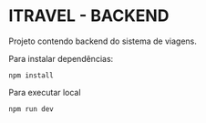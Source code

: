 # ITRAVEL - BACKEND

Projeto contendo backend do sistema de viagens.

Para instalar dependências:

```
npm install
```

Para executar local

```
npm run dev
```
